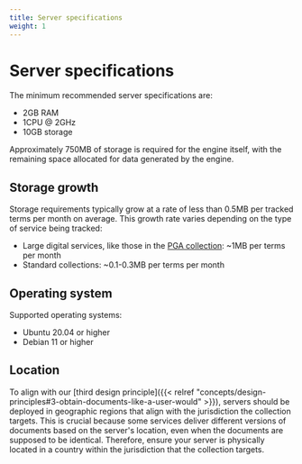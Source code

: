 ```yaml
---
title: Server specifications
weight: 1
---
```


# Server specifications

The minimum recommended server specifications are:

- 2GB RAM
- 1CPU @ 2GHz
- 10GB storage

Approximately 750MB of storage is required for the engine itself, with the remaining space allocated for data generated by the engine.

## Storage growth

Storage requirements typically grow at a rate of less than 0.5MB per tracked terms per month on average. This growth rate varies depending on the type of service being tracked:

- Large digital services, like those in the [PGA collection](https://github.com/OpenTermsArchive/pga-declarations): ~1MB per terms per month
- Standard collections: ~0.1-0.3MB per terms per month

## Operating system

Supported operating systems:
- Ubuntu 20.04 or higher
- Debian 11 or higher

## Location

To align with our [third design principle]({{< relref "concepts/design-principles#3-obtain-documents-like-a-user-would" >}}), servers should be deployed in geographic regions that align with the jurisdiction the collection targets. This is crucial because some services deliver different versions of documents based on the server's location, even when the documents are supposed to be identical. Therefore, ensure your server is physically located in a country within the jurisdiction that the collection targets.
